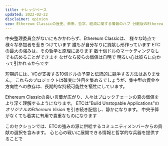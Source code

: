 ```yaml
---
title: ナレッジベース
updated: 2022-02-22
disclaimer: opinion
seo: Ethereum Classicの歴史、未来、哲学、経済に関する情報のハブ 分散版のEthereumの理由、方法と場所を記録しています。
---
```


中央整理委員会がないにもかかわらず、Ethereum Classicは、 様々な時点で様々な参加者を惹きつけています 誰もが自分なりに貢献し形作っています ETCの最大の強みは、その哲学と原理にあります 数十億ドルのマーケティングなしでも広めることができます なぜなら彼らの価値は自明で 明るい心は彼らに向かって引かれるからです

短期的には、VCが支援する10億ドルの予算と伝統的に競争する方法はありません。 これらのプロジェクトは確実に注目を集めるでしょうが、集中型の資金や方向性への依存は、長期的な持続可能性を犠牲にしています。

Ethereum Classicの良い言葉が広がり、人々はブロックチェーンの真の価値をより深く理解するようになります。 ETCは"Build Unstopable Applications"の _オリジナルのEthereum Vision_ を引き続き配信し、静かになります。 中央予算がなくても着実に有用で貴重なものになります

このセクションでは、ETCの強みの源に供給するコミュニティメンバーからの貢献の選択を含みます。 心と心の戦いに展開できる情報と哲学的な兵器を提供することで
